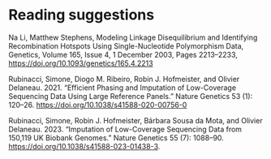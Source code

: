 # Reading suggestions


Na Li, Matthew Stephens, Modeling Linkage Disequilibrium and Identifying Recombination Hotspots Using Single-Nucleotide Polymorphism Data, Genetics, Volume 165, Issue 4, 1 December 2003, Pages 2213–2233, https://doi.org/10.1093/genetics/165.4.2213


Rubinacci, Simone, Diogo M. Ribeiro, Robin J. Hofmeister, and Olivier Delaneau. 2021. “Efficient Phasing and Imputation of Low-Coverage Sequencing Data Using Large Reference Panels.” Nature Genetics 53 (1): 120–26. https://doi.org/10.1038/s41588-020-00756-0


Rubinacci, Simone, Robin J. Hofmeister, Bárbara Sousa da Mota, and Olivier Delaneau. 2023. “Imputation of Low-Coverage Sequencing Data from 150,119 UK Biobank Genomes.” Nature Genetics 55 (7): 1088–90. https://doi.org/10.1038/s41588-023-01438-3. 
